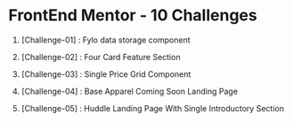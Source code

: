 # FrontEnd Mentor - 10 Challenges

1. [Challenge-01] : Fylo data storage component

2. [Challenge-02] : Four Card Feature Section

3. [Challenge-03] : Single Price Grid Component

4. [Challenge-04] : Base Apparel Coming Soon Landing Page

5. [Challenge-05] : Huddle Landing Page With Single Introductory Section 